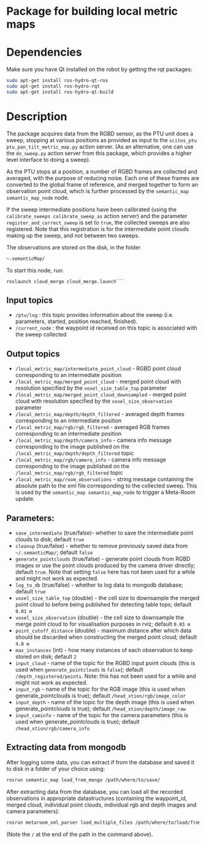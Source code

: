 Package for building local metric maps
==========================

# Dependencies

Make sure you have Qt installed on the robot by getting the rqt packages:
```bash
sudo apt-get install ros-hydro-qt-ros
sudo apt-get install ros-hydro-rqt
sudo apt-get install ros-hydro-qt-build
```

# Description 

The package acquires data from the RGBD sensor, as the PTU unit does a sweep, stopping at various positions as provided as input to the `scitos_ptu ptu_pan_tilt_metric_map.py` action server. (As an alternative, one can use the `do_sweep.py` action server from this package, which provides a higher level interface to doing a sweep). 

As the PTU stops at a position, a number of RGBD frames are collected and averaged, with the purpose of reducing noise. Each one of these frames are converted to the global frame of reference, and merged together to form an observation point cloud, which is further processed by the `semantic_map semantic_map_node` node. 

If the sweep intermediate positions have been calibrated (using the `calibrate_sweeps calibrate_sweep_as` action server) and the parameter `register_and_correct_sweep` is set to `true`, the collected sweeps are also registered. Note that this registration is for the intermediate point clouds making up the sweep, and not between two sweeps.

The observations are stored on the disk, in the folder

```bash
~.semanticMap/ 
```

To start this node, run:
```
roslaunch cloud_merge cloud_merge.launch```
```

## Input topics

 * `/ptu/log`  : this topic provides information about the sweep (i.e. parameters, started, position reached, finished).
 * `/current_node` : the waypoint id received on this topic is associated with the sweep collected

## Output topics    

* `/local_metric_map/intermediate_point_cloud` - RGBD point cloud corresponding to an intermediate position
* `/local_metric_map/merged_point_cloud` - merged point cloud with resolution specified by the `voxel_size_table_top` parameter
* `/local_metric_map/merged_point_cloud_downsampled` - merged point cloud with resolution specified by the `voxel_size_observation` parameter
* `/local_metric_map/depth/depth_filtered` - averaged depth frames corresponding to an intermediate position
* `/local_metric_map/rgb/rgb_filtered` - averaged RGB frames corresponding to an intermediate position
* `/local_metric_map/depth/camera_info` - camera info message corresponding to the image published on the `/local_metric_map/depth/depth_filtered` topic
* `/local_metric_map/rgb/camera_info` - camera info message corresponding to the image published on the `/local_metric_map/rgb/rgb_filtered` topic
* `/local_metric_map/room_observations` - string message containing the absolute path to the xml file corresponding to the collected sweep. This is used by the `semantic_map semantic_map_node` to trigger a Meta-Room update. 

## Parameters:

* `save_intermediate` (true/false)- whether to save the intermediate point clouds to disk; default `true`
* `cleanup` (true/false) - whether to remove previously saved data from `~/.semanticMap/`; default `false`
* `generate_pointclouds` (true/false) - generate point clouds from RGBD images or use the point clouds produced by the camera driver directly; default `true`. Note that setting `false` here has not been used for a while and might not work as expected. 
* `log_to_db` (true/false) - whether to log data to mongodb database; default `true`
* `voxel_size_table_top` (double) - the cell size to downsample the merged point cloud to before being published for detecting table tops; default `0.01 m`
* `voxel_size_observation` (double) - the cell size to downsample the merge point cloud to for visualisation purposes in rviz; default `0.03 m`
* `point_cutoff_distance` (double) - maximum distance after which data should be discarded when constructing the merged point cloud; default `4.0 m`
* `max_instances` (int) - how many instances of each observation to keep stored on disk; default `2`
* `input_cloud` - name of the topic for the RGBD input point clouds (this is used when `generate_pointclouds` is `false`); default `/depth_registered/points`. Note: this has not been used for a while and might not work as expected.
* `input_rgb` - name of the topic for the RGB image (this is used when generate_pointclouds is true); default `/head_xtion/rgb/image_color`
* `input_depth` - name of the topic for the depth image (this is used when generate_pointclouds is true); default `/head_xtion/depth/image_raw` 
* `input_caminfo` - name of the topic for the camera parameters (this is used when generate_pointclouds is true); default `/head_xtion/rgb/camera_info`

## Extracting data from mongodb

After logging some data, you can extract if from the database and saved it to disk in a folder of your choice using:

```bash
rosrun semantic_map load_from_mongo /path/where/to/save/
```

After extracting data from the database, you can load all the recorded observations in appropriate datastructures (containing the waypoint_id, merged cloud, individual point clouds, individual rgb and depth images and camera parameters):

```bash
rosrun metaroom_xml_parser load_multiple_files /path/where/to/load/from/
```

(Note the `/` at the end of the path in the command above). 
